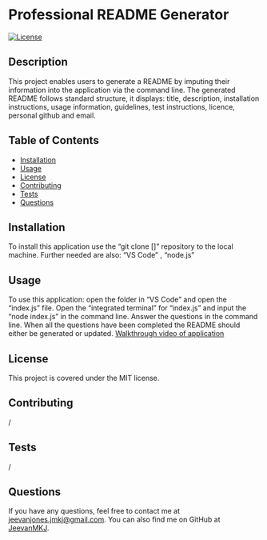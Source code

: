 # Professional README Generator
[![License](https://img.shields.io/badge/License-MIT-blue.svg)](https://opensource.org/licenses/mit)

## Description
This project enables users to generate a README by imputing their information into the application via the command line. The generated README follows standard structure, it displays: title, description, installation instructions, usage information, guidelines, test instructions, licence, personal github and email. 

## Table of Contents
- [Installation](#installation)
- [Usage](#usage)
- [License](#license)
- [Contributing](#contributing)
- [Tests](#tests)
- [Questions](#questions)

## Installation
To install this application use the “git clone []” repository to the local machine. Further needed are also: “VS Code” , “node.js”

## Usage
To use this application: open the folder in “VS Code” and open the “index.js” file. Open the “integrated terminal” for “index.js” and input the “node index.js” in the command line. Answer the questions in the command line. When all the questions have been completed the README should either be generated or updated. [Walkthrough video of application](./assets/professional_readme_generator_video.mov)

## License
This project is covered under the MIT license.

## Contributing
/

## Tests
/

## Questions
If you have any questions, feel free to contact me at jeevanjones.jmkj@gmail.com.
You can also find me on GitHub at [JeevanMKJ](https://github.com/JeevanMKJ).
